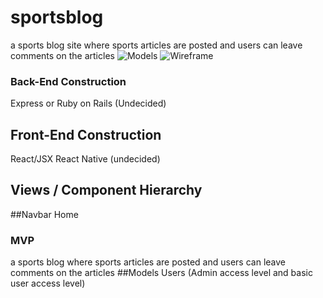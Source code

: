 # sportsblog
a sports blog site where sports articles are posted and users can leave comments on the articles
![Models](models.HEIC)
![Wireframe](wireframe.HEIC)
### Back-End Construction
Express or Ruby on Rails (Undecided)

## Front-End Construction
React/JSX
React Native (undecided)

## Views / Component Hierarchy

##Navbar
Home

### MVP
a sports blog where sports articles are posted and users can leave comments on the articles
##Models
Users (Admin access level and basic user access level)
